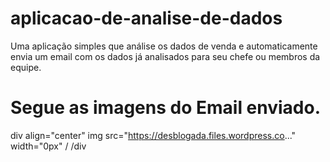 # aplicacao-de-analise-de-dados
Uma aplicação simples que análise os dados de venda e automaticamente envia um email com os dados já analisados para seu chefe ou membros da equipe.


# Segue as imagens do Email enviado.


div align="center"
img src="https://desblogada.files.wordpress.co..." width="0px" /
/div
